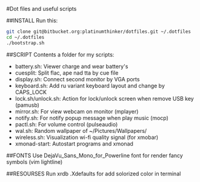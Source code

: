 #Dot files and useful scripts

##INSTALL
Run this:
```sh
git clone git@bitbucket.org:platinumthinker/dotfiles.git ~/.dotfiles
cd ~/.dotfiles
./bootstrap.sh
```

##SCRIPT
Contents a folder for my scripts:

* battery.sh: Viewer charge and wear battery's
* cuesplit: Split flac, ape nad tta by cue file
* display.sh: Connect second monitor by VGA ports
* keyboard.sh: Add ru variant keyboard layout and change by CAPS_LOCK
* lock.sh/unlock.sh: Action for lock/unlock screen when remove USB key (pamusb)
* mirror.sh: For view webcam on monitor (mplayer)
* notify.sh: For notify popup message when play music (mocp)
* pactl.sh: For volume control (pulseaudio)
* wal.sh: Random wallpaper of ~/Pictures/Wallpapers/
* wireless.sh: Visualization wi-fi quality signal (for xmobar)
* xmonad-start: Autostart programs and xmonad

##FONTS
Use DejaVu_Sans_Mono_for_Powerline font for render fancy symbols (vim lightline)

##RESOURSES
Run xrdb .Xdefaults for add solorized color in terminal

